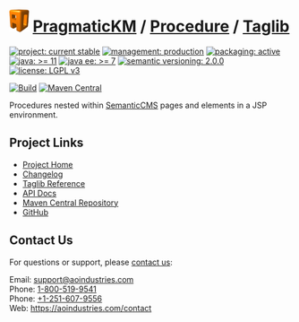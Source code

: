 # [<img src="ao-logo.png" alt="AO Logo" width="35" height="40">](https://github.com/aoindustries) [PragmaticKM](https://github.com/aoindustries/pragmatickm) / [Procedure](https://github.com/aoindustries/pragmatickm-procedure) / [Taglib](https://github.com/aoindustries/pragmatickm-procedure-taglib)

[![project: current stable](https://pragmatickm.com/ao-badges/project-current-stable.svg)](https://aoindustries.com/life-cycle#project-current-stable)
[![management: production](https://pragmatickm.com/ao-badges/management-production.svg)](https://aoindustries.com/life-cycle#management-production)
[![packaging: active](https://pragmatickm.com/ao-badges/packaging-active.svg)](https://aoindustries.com/life-cycle#packaging-active)  
[![java: &gt;= 11](https://pragmatickm.com/ao-badges/java-11.svg)](https://docs.oracle.com/en/java/javase/11/docs/api/)
[![java ee: &gt;= 7](https://pragmatickm.com/ao-badges/javaee-7.svg)](https://docs.oracle.com/javaee/7/api/)
[![semantic versioning: 2.0.0](https://pragmatickm.com/ao-badges/semver-2.0.0.svg)](http://semver.org/spec/v2.0.0.html)
[![license: LGPL v3](https://pragmatickm.com/ao-badges/license-lgpl-3.0.svg)](https://www.gnu.org/licenses/lgpl-3.0)

[![Build](https://github.com/aoindustries/pragmatickm-procedure-taglib/workflows/Build/badge.svg?branch=master)](https://github.com/aoindustries/pragmatickm-procedure-taglib/actions?query=workflow%3ABuild)
[![Maven Central](https://maven-badges.herokuapp.com/maven-central/com.pragmatickm/pragmatickm-procedure-taglib/badge.svg)](https://maven-badges.herokuapp.com/maven-central/com.pragmatickm/pragmatickm-procedure-taglib)

Procedures nested within [SemanticCMS](https://github.com/aoindustries/semanticcms) pages and elements in a JSP environment.

## Project Links
* [Project Home](https://pragmatickm.com/procedure/taglib/)
* [Changelog](https://pragmatickm.com/procedure/taglib/changelog)
* [Taglib Reference](https://pragmatickm.com/procedure/taglib/pragmatickm-procedure.tld/)
* [API Docs](https://pragmatickm.com/procedure/taglib/apidocs/)
* [Maven Central Repository](https://search.maven.org/artifact/com.pragmatickm/pragmatickm-procedure-taglib)
* [GitHub](https://github.com/aoindustries/pragmatickm-procedure-taglib)

## Contact Us
For questions or support, please [contact us](https://aoindustries.com/contact):

Email: [support@aoindustries.com](mailto:support@aoindustries.com)  
Phone: [1-800-519-9541](tel:1-800-519-9541)  
Phone: [+1-251-607-9556](tel:+1-251-607-9556)  
Web: https://aoindustries.com/contact
